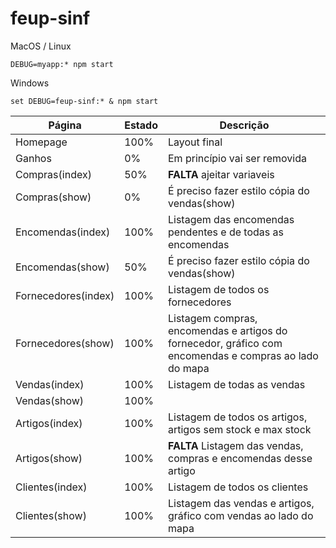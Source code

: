 # feup-sinf

MacOS / Linux
```
DEBUG=myapp:* npm start
```

Windows
```
set DEBUG=feup-sinf:* & npm start
```

| Página  		| Estado | Descrição 		|
| ------------- | ------ | ----------------- |
| Homepage  	| 100%	 | Layout final |
| Ganhos	 	| 0%	 | Em princípio vai ser removida |
| Compras(index)| 50%	 | **FALTA** ajeitar variaveis |
| Compras(show) | 0%	 | É preciso fazer estilo cópia do vendas(show) |
| Encomendas(index)| 100%	 | Listagem das encomendas pendentes e de todas as encomendas |
| Encomendas(show) | 50%	 | É preciso fazer estilo cópia do vendas(show) |
| Fornecedores(index)| 100%	 | Listagem de todos os fornecedores |
| Fornecedores(show) | 100%	 | Listagem compras, encomendas e artigos do fornecedor, gráfico com encomendas e compras ao lado do mapa |
| Vendas(index)| 100%	 | Listagem de todas as vendas |
| Vendas(show) | 100%	 | |
| Artigos(index)| 100%	 | Listagem de todos os artigos, artigos sem stock e max stock |
| Artigos(show) | 100%	 | **FALTA** Listagem das vendas, compras e encomendas desse artigo|
| Clientes(index)| 100%	 | Listagem de todos os clientes |
| Clientes(show) | 100%	 | Listagem das vendas e artigos, gráfico com vendas ao lado do mapa |